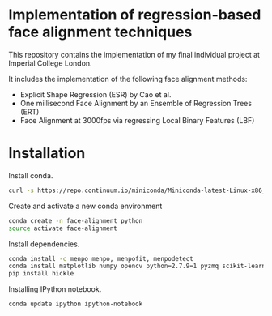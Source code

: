 # Implementation of regression-based face alignment techniques
This repository contains the implementation of my final individual project at Imperial College London.

It includes the implementation of the following face alignment methods:
* Explicit Shape Regression (ESR) by Cao et al.
* One millisecond Face Alignment by an Ensemble of Regression Trees (ERT)
* Face Alignment at 3000fps via regressing Local Binary Features (LBF)

# Installation
Install conda.
```bash
curl -s https://repo.continuum.io/miniconda/Miniconda-latest-Linux-x86_64.sh | bash
```
Create and activate a new conda environment
```bash
conda create -n face-alignment python
source activate face-alignment
```

Install dependencies.
```bash
conda install -c menpo menpo, menpofit, menpodetect
conda install matplotlib numpy opencv python=2.7.9=1 pyzmq scikit-learn scipy zlib
pip install hickle
```
Installing IPython notebook.
```bash
conda update ipython ipython-notebook
```

